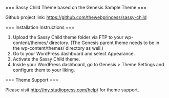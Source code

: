 === Sassy Child Theme based on the Genesis Sample Theme ===

Github project link: https://github.com/thewebprincess/sassy-child


=== Installation Instructions ===

1. Upload the Sassy Child theme folder via FTP to your wp-content/themes/ directory. (The Genesis parent theme needs to be in the wp-content/themes/ directory as well.)
2. Go to your WordPress dashboard and select Appearance.
3. Activate the Sassy Child theme.
4. Inside your WordPress dashboard, go to Genesis > Theme Settings and configure them to your liking.


=== Theme Support ===

Please visit http://my.studiopress.com/help/ for theme support.
